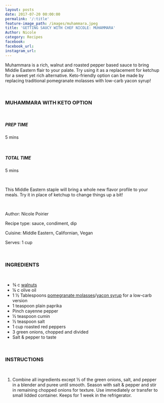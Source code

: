 ```yaml
---
layout: posts
date: 2017-07-20 00:00:00
permalink: '/:title'
feature-image_path: /images/muhammara.jpeg
title: 'GETTING SAUCY WITH CHEF NICOLE: MUHAMMARA'
Author: Nicole
category: Recipes
facebook:
facebook_url:
instagram_url:
---
```


Muhammara is a rich, walnut and roasted pepper based sauce to bring Middle Eastern flair to your palate. Try using it as a replacement for ketchup for a sweet yet rich alternative. Keto-friendly option can be made by replacing traditional pomegranate molasses with low-carb yacon syrup!

&nbsp;

### MUHAMMARA WITH KETO OPTION

&nbsp;

##### PREP TIME

5 mins

&nbsp;

##### TOTAL TIME

5 mins

&nbsp;

This Middle Eastern staple will bring a whole new flavor profile to your meals. Try it in place of ketchup to change things up a bit!

&nbsp;

Author: Nicole Poirier

Recipe type: sauce, condiment, dip

Cuisine: Middle Eastern, Californian, Vegan

Serves: 1 cup

&nbsp;

### INGREDIENTS

&nbsp;

* ¾ c [walnuts](https://www.amazon.com/gp/product/B000N1ZB6Y/ref=as_li_tl?ie=UTF8&amp;camp=1789&amp;creative=9325&amp;creativeASIN=B000N1ZB6Y&amp;linkCode=as2&amp;tag=bychefnicole-20&amp;linkId=7f28a119fa8c6ea05cca960733b9b794)
* ¼ c olive oil
* 1 ½ Tablespoons [pomegranate molasses](https://www.amazon.com/gp/product/B06W9G3W2L/ref=as_li_tl?ie=UTF8&amp;camp=1789&amp;creative=9325&amp;creativeASIN=B06W9G3W2L&amp;linkCode=as2&amp;tag=bychefnicole-20&amp;linkId=b5e1ad671ee8eec38b605d37388ac695)/[yacon syrup](https://www.amazon.com/gp/product/B00GOFSEGC/ref=as_li_tl?ie=UTF8&amp;camp=1789&amp;creative=9325&amp;creativeASIN=B00GOFSEGC&amp;linkCode=as2&amp;tag=bychefnicole-20&amp;linkId=3ff0729bc456ed5608bf0345cd7e82ca) for a low-carb version
* 1 teaspoon plain paprika
* Pinch cayenne pepper
* ½ teaspoon cumin
* ½ teaspoon salt
* 1 cup roasted red peppers
* 3 green onions, chopped and divided
* Salt & pepper to taste

&nbsp;

### INSTRUCTIONS

&nbsp;

1. Combine all ingredients except ½ of the green onions, salt, and pepper in a blender and puree until smooth. Season with salt & pepper and stir in remaining chopped onions for texture. Use immediately or transfer to small lidded container. Keeps for 1 week in the refrigerator.